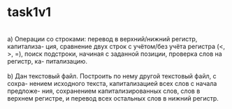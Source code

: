 # task1v1
<br>a) Операции со строками: перевод в верхний/нижний регистр, капитализа-
ция, сравнение двух строк с учётом/без учёта регистра (<, >, =), поиск
подстроки, начиная с заданной позиции, проверка слов на регистр, ка-
питализацию.</br>
<br>b) Дан текстовый файл. Построить по нему другой текстовый файл, с сохра-
нением исходного текста, капитализацией всех слов с начала предложе-
ния, сохранением капитализированных слов, слов в верхнем регистре,
и перевод всех остальных слов в нижний регистр.</br>

